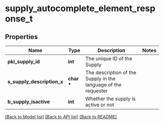 # supply_autocomplete_element_response_t

## Properties
Name | Type | Description | Notes
------------ | ------------- | ------------- | -------------
**pki_supply_id** | **int** | The unique ID of the Supply | 
**s_supply_description_x** | **char \*** | The description of the Supply in the language of the requester | 
**b_supply_isactive** | **int** | Whether the supply is active or not | 

[[Back to Model list]](../README.md#documentation-for-models) [[Back to API list]](../README.md#documentation-for-api-endpoints) [[Back to README]](../README.md)


